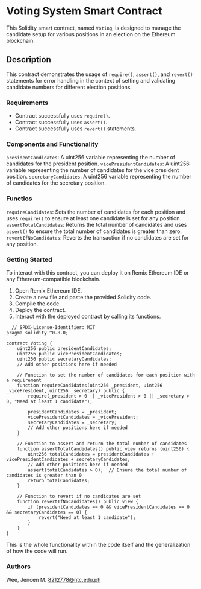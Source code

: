 # Voting System Smart Contract 

This Solidity smart contract, named `Voting`, is designed to manage the candidate setup for various positions in an election on the Ethereum blockchain.

## Description

This contract demonstrates the usage of `require()`, `assert()`, and `revert()` statements for error handling in the context of setting and validating candidate numbers for different election positions.

### Requirements

- Contract successfully uses `require()`.
- Contract successfully uses `assert()`.
- Contract successfully uses `revert()` statements.

### Components and Functionality

`presidentCandidates`: A uint256 variable representing the number of candidates for the president position.
`vicePresidentCandidates`: A uint256 variable representing the number of candidates for the vice president position.
`secretaryCandidates`: A uint256 variable representing the number of candidates for the secretary position.

### Functios

`requireCandidates`: Sets the number of candidates for each position and uses `require()` to ensure at least one candidate is set for any position.
`assertTotalCandidates`: Returns the total number of candidates and uses `assert()` to ensure the total number of candidates is greater than zero.
`revertIfNoCandidates`: Reverts the transaction if no candidates are set for any position.

### Getting Started

To interact with this contract, you can deploy it on Remix Ethereum IDE or any Ethereum-compatible blockchain.
1. Open Remix Ethereum IDE.
2. Create a new file and paste the provided Solidity code.
3. Compile the code.
4. Deploy the contract.
5. Interact with the deployed contract by calling its functions.

```solidity
  // SPDX-License-Identifier: MIT
pragma solidity ^0.8.0;

contract Voting {
    uint256 public presidentCandidates;
    uint256 public vicePresidentCandidates;
    uint256 public secretaryCandidates;
    // Add other positions here if needed

    // Function to set the number of candidates for each position with a requirement
    function requireCandidates(uint256 _president, uint256 _vicePresident, uint256 _secretary) public {
        require(_president > 0 || _vicePresident > 0 || _secretary > 0, "Need at least 1 candidate");

        presidentCandidates = _president;
        vicePresidentCandidates = _vicePresident;
        secretaryCandidates = _secretary;
        // Add other positions here if needed
    }

    // Function to assert and return the total number of candidates
    function assertTotalCandidates() public view returns (uint256) {
        uint256 totalCandidates = presidentCandidates + vicePresidentCandidates + secretaryCandidates;
        // Add other positions here if needed
        assert(totalCandidates > 0);  // Ensure the total number of candidates is greater than 0
        return totalCandidates;
    }

    // Function to revert if no candidates are set
    function revertIfNoCandidates() public view {
        if (presidentCandidates == 0 && vicePresidentCandidates == 0 && secretaryCandidates == 0) {
            revert("Need at least 1 candidate");
        }
    }
}

```
This is the whole functionality within the code itself and the generalization of how the code will run.

### Authors

Wee, Jencen M. 
8212778@ntc.edu.ph
